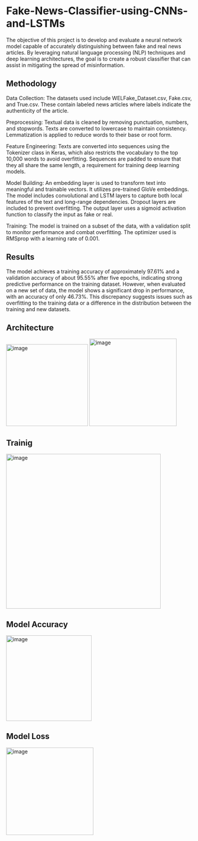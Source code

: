 # Fake-News-Classifier-using-CNNs-and-LSTMs
The objective of this project is to develop and evaluate a neural network model capable of accurately distinguishing between fake and real news articles. By leveraging natural language processing (NLP) techniques and deep learning architectures, the goal is to create a robust classifier that can assist in mitigating the spread of misinformation.


## Methodology
Data Collection: The datasets used include WELFake_Dataset.csv, Fake.csv, and True.csv. These contain labeled news articles where labels indicate the authenticity of the article.

Preprocessing:
Textual data is cleaned by removing punctuation, numbers, and stopwords.
Texts are converted to lowercase to maintain consistency.
Lemmatization is applied to reduce words to their base or root form.

Feature Engineering:
Texts are converted into sequences using the Tokenizer class in Keras, which also restricts the vocabulary to the top 10,000 words to avoid overfitting.
Sequences are padded to ensure that they all share the same length, a requirement for training deep learning models.

Model Building:
An embedding layer is used to transform text into meaningful and trainable vectors. It utilizes pre-trained GloVe embeddings.
The model includes convolutional and LSTM layers to capture both local features of the text and long-range dependencies.
Dropout layers are included to prevent overfitting.
The output layer uses a sigmoid activation function to classify the input as fake or real.

Training:
The model is trained on a subset of the data, with a validation split to monitor performance and combat overfitting.
The optimizer used is RMSprop with a learning rate of 0.001.

## Results
The model achieves a training accuracy of approximately 97.61% and a validation accuracy of about 95.55% after five epochs, indicating strong predictive performance on the training dataset. However, when evaluated on a new set of data, the model shows a significant drop in performance, with an accuracy of only 46.73%. This discrepancy suggests issues such as overfitting to the training data or a difference in the distribution between the training and new datasets.

## Architecture

<img width="221" alt="image" src="https://github.com/TayyibI/Fake-News-Classifier-using-CNNs-and-LSTMs/assets/94107654/7d66841c-e46c-4b86-8349-db59ab7c4313">


<img width="236" alt="image" src="https://github.com/TayyibI/Fake-News-Classifier-using-CNNs-and-LSTMs/assets/94107654/edd80742-98fd-4b88-a240-f8ede6b6faae">

## Trainig

<img width="418" alt="image" src="https://github.com/TayyibI/Fake-News-Classifier-using-CNNs-and-LSTMs/assets/94107654/e9aebdad-cee2-4808-b2f1-b0ade00a7e2c">

## Model Accuracy

<img width="231" alt="image" src="https://github.com/TayyibI/Fake-News-Classifier-using-CNNs-and-LSTMs/assets/94107654/1f1b4218-e58e-4ad2-a0e3-de9becb7e691">

## Model Loss

<img width="236" alt="image" src="https://github.com/TayyibI/Fake-News-Classifier-using-CNNs-and-LSTMs/assets/94107654/1dd96398-7d10-4ef1-a2f7-12c55b3c8b19">


